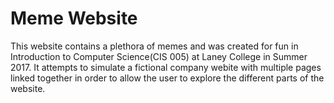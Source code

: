# Meme Website

This website contains a plethora of memes and was created for fun in Introduction to Computer Science(CIS 005) at Laney College in Summer 2017. It attempts to simulate a fictional company webite with multiple pages linked together in order to allow the user to explore the different parts of the website. 

